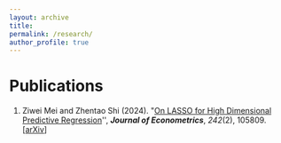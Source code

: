 ```yaml
---
layout: archive
title: 
permalink: /research/
author_profile: true 
---
```


Publications
======

1. Ziwei Mei and Zhentao Shi (2024). "[On LASSO for High Dimensional Predictive Regression](https://www.sciencedirect.com/science/article/pii/S0304407624001556)'',  ***Journal of Econometrics***, *242*(2), 105809. [[arXiv](https://arxiv.org/abs/2212.07052)]
